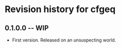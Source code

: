 # Revision history for cfgeq

## 0.1.0.0 -- WIP

* First version. Released on an unsuspecting world.
